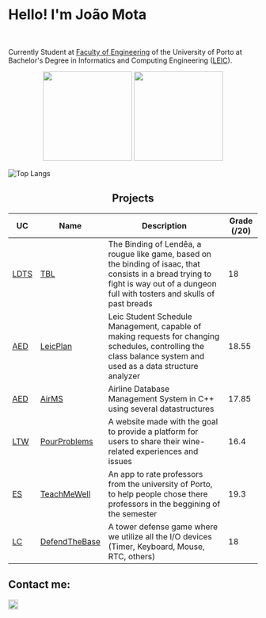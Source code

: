 <h1> Hello! I'm João Mota </h1>
<br>

Currently Student at [Faculty of Engineering](https://sigarra.up.pt/feup/pt/web_page.inicial) of the University of Porto at Bachelor's Degree in Informatics and Computing Engineering ([LEIC](https://sigarra.up.pt/feup/pt/cur_geral.cur_view?pv_curso_id=22841&pv_ano_lectivo=2022)).

<div align="center">
  <img height="180em" src="https://github-readme-stats.vercel.app/api?username=Joao-Mota&show_icons=true&theme=dracula&include_all_commits=true&count_private=true"/>
  <img height="180em" src="https://github-readme-stats.vercel.app/api/top-langs/?username=Joao-Mota&layout=compact&langs_count=7&theme=dracula"/>   
</div>

![Top Langs](https://github-readme-stats.vercel.app/api/top-langs/?username=Joao-Mota&layout=compact)

<h2 align = "center"> Projects </h2>
<p align = "center">

| UC   | Name      | Description                                                                                                                                                   | Grade (/20) |
|------|-----------|---------------------------------------------------------------------------------------------------------------------------------------------------------------|-------------|
| [LDTS](https://sigarra.up.pt/feup/en/UCURR_GERAL.FICHA_UC_VIEW?pv_ocorrencia_id=501676) | [TBL](https://github.com/PedroLandolt/TBL)     | The Binding of Lendêa, a rougue like game, based on the binding of isaac, that consists in a bread trying to fight is way out of a dungeon full with tosters and skulls of past breads           | 18          |
| [AED](https://sigarra.up.pt/feup/en/UCURR_GERAL.FICHA_UC_VIEW?pv_ocorrencia_id=501673)  | [LeicPlan](https://github.com/PedroLandolt/LeicPlan)     | Leic Student Schedule Management, capable of making requests for changing schedules, controlling the class balance system and used as a data structure analyzer          | 18.55       |
| [AED](https://sigarra.up.pt/feup/en/UCURR_GERAL.FICHA_UC_VIEW?pv_ocorrencia_id=501673)  | [AirMS](https://github.com/PedroLandolt/AirMS)    | Airline Database Management System in C++ using several datastructures  | 17.85       |
| [LTW](https://sigarra.up.pt/feup/en/ucurr_geral.ficha_uc_view?pv_ocorrencia_id=501681)  | [PourProblems](https://github.com/PedroLandolt/PourProblems)  | A website made with the goal to provide a platform for users to share their wine-related experiences and issues                                                           | 16.4    |
| [ES](https://sigarra.up.pt/feup/en/ucurr_geral.ficha_uc_view?pv_ocorrencia_id=501679)  | [TeachMeWell](https://github.com/PedroLandolt/TeachMeWell)  | An app to rate professors from the university of Porto, to help people chose there professors in the beggining of the semester                                                            |  19.3   |
| [LC](https://sigarra.up.pt/feup/en/UCURR_GERAL.FICHA_UC_VIEW?pv_ocorrencia_id=501680) | [DefendTheBase](https://github.com/PedroLandolt/DefendTheBase)  | A tower defense game where we utilize all the I/O devices (Timer, Keyboard, Mouse, RTC, others)                                                            | 18     |
</p>

<h2> Contact me: </h2>
<a href="https://www.linkedin.com/in/joãomota/">
  <img width=20 title="Linkedin" src="https://upload.wikimedia.org/wikipedia/commons/c/ca/LinkedIn_logo_initials.png"/>
</a>
